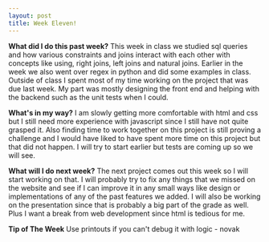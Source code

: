 ```yaml
---
layout: post
title: Week Eleven!
---
```



**What did I do this past week?** 
This week in class we studied sql queries and how various constraints and joins interact with each other with concepts like using, right joins, left joins and natural joins. Earlier in the week we also went over regex in python and did some examples in class. Outside of class I spent most of my time working on the project that was due last week. My part was mostly designing the front end and helping with the backend such as the unit tests when I could. 


**What's in my way?** 
I am slowly getting more comfortable with html and css but I still need more experience with javascript since I still have not quite grasped it. Also finding time to work together on this project is still proving a challenge and I would have liked to have spent more time on this project but that did not happen. I will try to start earlier but tests are coming up so we will see.


**What will I do next week?** 
The next project comes out this week so I will start working on that. I will probably try to fix any things that we missed on the website and see if I can improve it in any small ways like design or implementations of any of the past features we added. I will also be working on the presentation since that is probably a big part of the grade as well. Plus I want a break from web development since html is tedious for me.


**Tip of The Week** 
Use printouts if you can't debug it with logic - novak
